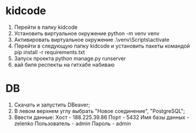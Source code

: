 # kidcode

1. Перейти в папку kidcode
2. Установить виртуальное окружение python -m venv venv
3. Активировать виртуальное окружение .\venv\Scripts\activate
4. Перейти в следующую папку kidcode и установить пакеты командой pip install -r requirements.txt
5. Запуск проекта python manage.py runserver
6. вай биля респекты на гитхабе набиваю

# DB

1. Скачать и запустить DBeaver;
2. В левом верхнем углу выбрать "Новое соединение", "PostgreSQL";
3. Ввести данные:
Хост - 188.225.39.86
Порт - 5432
Имя базы данных - zelenko
Пользователь - admin
Пароль - admin